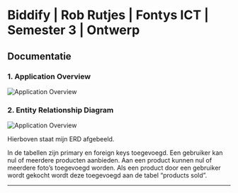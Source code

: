 # Biddify | Rob Rutjes | Fontys ICT | Semester 3 | Ontwerp

## Documentatie
### 1. Application Overview
![Application Overview](https://i.ibb.co/G2FPg0q/Afbeelding1.png)

### 2. Entity Relationship Diagram
![Application Overview](https://i.ibb.co/7R4FvvW/Afbeelding2.png)

Hierboven staat mijn ERD afgebeeld.

In de tabellen zijn primary en foreign keys toegevoegd.
Een gebruiker kan nul of meerdere producten aanbieden. Aan een product kunnen nul of meerdere foto’s toegevoegd worden. Als een product door een gebruiker wordt gekocht wordt deze toegevoegd aan de tabel “products sold”.

---